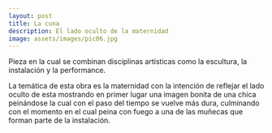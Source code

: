 ```yaml
---
layout: post
title: La cuna
description: El lado oculto de la maternidad
image: assets/images/pic06.jpg
---
```


Pieza en la cual se combinan disciplinas artísticas como la escultura, la instalación y la performance.

La temática de esta obra es la maternidad con la intención de reflejar el lado oculto de esta mostrando en primer lugar una imagen bonita de una chica peinándose la cual con el paso del tiempo se vuelve más dura, culminando con el momento en el cual peina con fuego a una de las muñecas que forman parte de la instalación.
